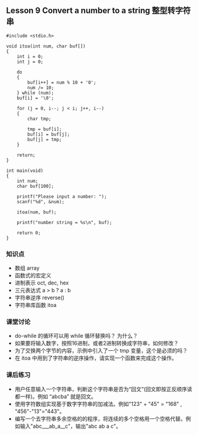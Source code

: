 ## Lesson 9 Convert a number to a string 整型转字符串
	#include <stdio.h>

	void itoa(int num, char buf[])
	{
		int i = 0;
		int j = 0;

		do 
		{
			buf[i++] = num % 10 + '0';
			num /= 10;		
		} while (num);
		buf[i] = '\0';

		for (j = 0, i--; j < i; j++, i--)
		{
			char tmp;
			
			tmp = buf[i];
			buf[i] = buf[j];
			buf[j] = tmp;
		}

		return;
	}

	int main(void)
	{	
		int num;
		char buf[100];

		printf("Please input a number: ");
		scanf("%d", &num);

		itoa(num, buf);

		printf("number string = %s\n", buf);

		return 0;	
	}

### 知识点
* 数组 array
* 函数式的宏定义
* 进制表示 oct, dec, hex
* 三元表达式 a > b ? a : b
* 字符串逆序 reverse()
* 字符串库函数 itoa 
	
### 课堂讨论
* do-while 的循环可以用 while 循环替换吗？ 为什么？
* 如果要将输入数字，按照16进制，或者2进制转换成字符串，如何修改？
* 为了交换两个字节的内容，示例中引入了一个 tmp 变量，这个是必须的吗？
* 在 itoa 中用到了字符串的逆序操作，请实现一个函数来完成这个操作。

### 课后练习
* 用户任意输入一个字符串，判断这个字符串是否为“回文”(回文即按正反顺序读都一样)。例如 “abcba” 就是回文。
* 使用字符数组实现基于数字字符串的加减法。例如"123" + "45" = "168" , "456"-"13"="443"。
* 编写一个去字符串多余空格的的程序，将连续的多个空格用一个空格代替。例如输入"abc___ab_a__c"，输出"abc ab a c"。

